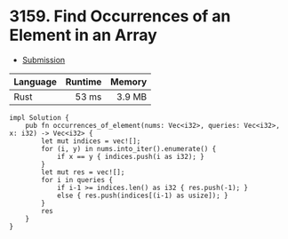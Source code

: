 # 3159. Find Occurrences of an Element in an Array
- [Submission](https://leetcode.com/submissions/detail/1267547426/)

| Language | Runtime | Memory |
| :-       |       -:|      -:|
| Rust | 53 ms | 3.9 MB |
```
impl Solution {
    pub fn occurrences_of_element(nums: Vec<i32>, queries: Vec<i32>, x: i32) -> Vec<i32> {
        let mut indices = vec![];
        for (i, y) in nums.into_iter().enumerate() {
            if x == y { indices.push(i as i32); }
        }
        let mut res = vec![];
        for i in queries {
            if i-1 >= indices.len() as i32 { res.push(-1); }
            else { res.push(indices[(i-1) as usize]); }
        }
        res
    }
}
```
